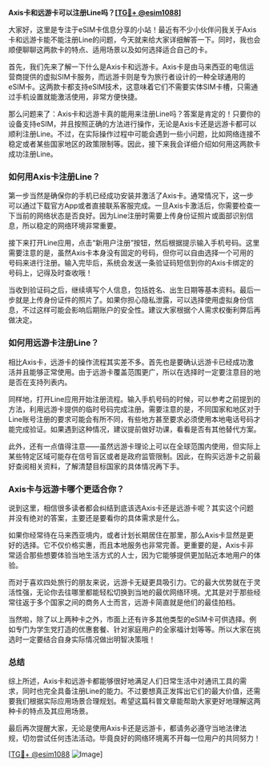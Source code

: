 **Axis卡和远游卡可以注册Line吗？[[TG💪+ @esim1088](https://t.me/s/esim1088)]**

大家好，这里是专注于eSIM卡信息分享的小站！最近有不少小伙伴问我关于Axis卡和远游卡能不能注册Line的问题，今天就来给大家详细解答一下。同时，我也会顺便聊聊这两款卡的特点、适用场景以及如何选择适合自己的卡。

首先，我们先来了解一下什么是Axis卡和远游卡。Axis卡是由马来西亚的电信运营商提供的虚拟SIM卡服务，而远游卡则是专为旅行者设计的一种全球通用的eSIM卡。这两款卡都支持eSIM技术，这意味着它们不需要实体SIM卡槽，只需通过手机设置就能激活使用，非常方便快捷。

那么问题来了：Axis卡和远游卡真的能用来注册Line吗？答案是肯定的！只要你的设备支持eSIM，并且按照正确的方法进行操作，无论是Axis卡还是远游卡都可以顺利注册Line。不过，在实际操作过程中可能会遇到一些小问题，比如网络连接不稳定或者某些国家地区的政策限制等。因此，接下来我会详细介绍如何用这两款卡成功注册Line。

### 如何用Axis卡注册Line？

第一步当然是确保你的手机已经成功安装并激活了Axis卡。通常情况下，这一步可以通过下载官方App或者直接联系客服完成。一旦Axis卡激活后，你需要检查一下当前的网络状态是否良好。因为Line注册时需要上传身份证照片或面部识别信息，所以稳定的网络环境非常重要。

接下来打开Line应用，点击“新用户注册”按钮，然后根据提示输入手机号码。这里需要注意的是，虽然Axis卡本身没有固定的号码，但你可以自由选择一个可用的号码来进行注册。输入完毕后，系统会发送一条验证码短信到你的Axis卡绑定的号码上，记得及时查收哦！

当收到验证码之后，继续填写个人信息，包括姓名、出生日期等基本资料。最后一步就是上传身份证件的照片了。如果你担心隐私泄露，可以选择使用虚拟身份信息，不过这样可能会影响后期账户的安全性。建议大家根据个人需求权衡利弊后再做决定。

### 如何用远游卡注册Line？

相比Axis卡，远游卡的操作流程其实差不多。首先也是要确认远游卡已经成功激活并且能够正常使用。由于远游卡覆盖范围更广，所以在选择时一定要注意目的地是否在支持列表内。

同样地，打开Line应用开始注册流程。输入手机号码的时候，可以参考之前提到的方法，利用远游卡提供的临时号码完成注册。需要注意的是，不同国家和地区对于Line账号注册的要求可能会有所不同，有些地方甚至要求必须使用本地电话号码才能完成验证。如果遇到这种情况，建议提前做好功课，看看是否有其他替代方案。

此外，还有一点值得注意——虽然远游卡理论上可以在全球范围内使用，但实际上某些特定区域可能存在信号盲区或者是政府监管限制。因此，在购买远游卡之前最好查阅相关资料，了解清楚目标国家的具体情况再下手。

### Axis卡与远游卡哪个更适合你？

说到这里，相信很多读者都会纠结到底该选Axis卡还是远游卡呢？其实这个问题并没有绝对的答案，主要还是要看你的具体需求是什么。

如果你经常待在马来西亚境内，或者计划长期居住在那里，那么Axis卡显然是更好的选择。它不仅价格实惠，而且本地服务也非常完善。更重要的是，Axis卡非常适合那些想要体验当地生活方式的人士，因为它能够提供更加贴近本地用户的体验。

而对于喜欢四处旅行的朋友来说，远游卡无疑更具吸引力。它的最大优势就在于灵活性强，无论你去往哪里都能轻松切换到当地的最优网络环境。尤其是对于那些经常往返于多个国家之间的商务人士而言，远游卡简直就是他们的最佳拍档。

当然啦，除了以上两种卡之外，市面上还有许多其他类型的eSIM卡可供选择。例如专门为学生党打造的优惠套餐、针对家庭用户的全家福计划等等。所以大家在挑选时一定要结合自身实际情况做出明智决策哦！

### 总结

综上所述，Axis卡和远游卡都能够很好地满足人们日常生活中对通讯工具的需求，同时也完全具备注册Line的能力。不过要想真正发挥出它们的最大价值，还需要我们根据实际应用场景合理规划。希望这篇科普文章能帮助大家更好地理解这两种卡的特点及其应用场景。

最后再次提醒大家，无论是使用Axis卡还是远游卡，都请务必遵守当地法律法规，切勿尝试任何违法活动。毕竟良好的网络环境离不开每一位用户的共同努力！

[[TG💪+ @esim1088](https://t.me/s/esim1088) ![Image](https://i.postimg.cc/4NQfJmqS/Snipaste-2025-05-13-00-14-12.png)]